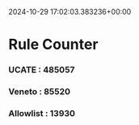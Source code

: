 2024-10-29 17:02:03.383236+00:00
# Rule Counter 
 ### UCATE : 485057

 ### Veneto : 85520

 ### Allowlist : 13930